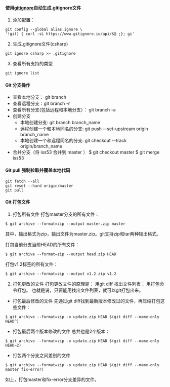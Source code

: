#### 使用[gitignore](https://gitignore.io/)自动生成.gitignore文件

1. 添加配置：
```
git config --global alias.ignore \
'!gi() { curl -sL https://www.gitignore.io/api/$@ ;}; gi'
```
2. 生成.gitignore文件(csharp)
```
git ignore csharp >> .gitignore
```
3. 查看所有支持的类型
```
git ignore list
```
#### Git 分支操作
* 查看本地分支： git branch
* 查看远程分支：git branch -r
* 查看所有分支(包括远程和本地分支）： git branch -a
* 创建分支
  * 本地创建分支: git branch branch_name
  * 远程创建一个和本地同名的分支: git push --set-upstream origin branch_name
  * 本地创建一个和远程同名的分支: git checkout --track origin/branch_name
* 合并分支（将 iss53 合并到 master ）
  $ git checkout master
  $ git merge iss53
#### Git pull 强制拉取并覆盖本地代码
```
git fetch --all
git reset --hard origin/master
git pull
```
#### Git 打包文件
1. 打包所有文件
打包master分支的所有文件：
```
$ git archive --format=zip --output master.zip master
```
其中，输出格式为zip，输出文件为master.zip。git支持zip和tar两种输出格式。

打包当前分支当前HEAD的所有文件：
```
$ git archive --format=zip --output head.zip HEAD
```
打包v1.2标签的所有文件：
```
$ git archive --format=zip --output v1.2.zip v1.2
```
2. 打包更改的文件
打包更改文件的原理是：
用git diff 找出文件列表；
用打包命令打包。
也就是说，只要能用找出文件列表，就可以git打包出来。

* 打包最后修改的文件
先通过git diff找到最新版本修改过的文件，再压缩打包这些文件：
```
$ git archive --format=zip -o update.zip HEAD $(git diff --name-only HEAD^)
```
* 打包最后两个版本修改的文件
总共也是2个版本：
```
$ git archive --format=zip -o update.zip HEAD $(git diff --name-only HEAD~2)
```
* 打包两个分支之间差别的文件
```
$ git archive --format=zip -o update.zip HEAD $(git diff --name-only master fix-error)
```
如上，打包master和fix-error分支差异的文件。
